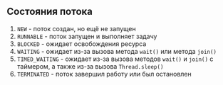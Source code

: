 ## Состояния потока
1) `NEW` - поток создан, но ещё не запущен
2) `RUNNABLE` - поток запущен и выполняет задачу
3) `BLOCKED` - ожидает освобождения ресурса
4) `WAITING` - ожидает из-за вызова метода `wait()` или метода `join()`
5) `TIMED_WAITING` - ожидает из-за вызова методов `wait()` и `join()` с таймером, а также из-за вызова `Thread.sleep()`
6) `TERMINATED` - поток завершил работу или был остановлен

